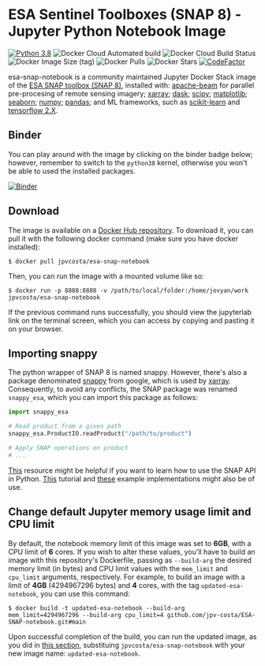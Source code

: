 # ESA Sentinel Toolboxes (SNAP 8) - Jupyter Python Notebook Image

[![Python 3.8](https://img.shields.io/badge/python-3.6-blue.svg)](https://www.python.org/downloads/release/python-3810/)
![Docker Cloud Automated build](https://img.shields.io/docker/cloud/automated/jpvcosta/esa-snap-notebook)
![Docker Cloud Build Status](https://img.shields.io/docker/cloud/build/jpvcosta/esa-snap-notebook)
![Docker Image Size (tag)](https://img.shields.io/docker/image-size/jpvcosta/esa-snap-notebook/latest)
![Docker Pulls](https://img.shields.io/docker/pulls/jpvcosta/esa-snap-notebook)
![Docker Stars](https://img.shields.io/docker/stars/jpvcosta/esa-snap-notebook)
[![CodeFactor](https://www.codefactor.io/repository/github/jpv-costa/esa-snap-notebook/badge)](https://www.codefactor.io/repository/github/jpv-costa/esa-snap-notebook)

esa-snap-notebook is a community maintained Jupyter Docker Stack image of the [ESA SNAP toolbox (SNAP 8)](http://step.esa.int/main/toolboxes/snap/), installed with: [apache-beam](https://beam.apache.org/) for parallel pre-procesing of remote sensing imagery; [xarray](http://xarray.pydata.org/en/stable/); [dask](https://dask.org/); [scipy](https://www.scipy.org/); [matplotlib](https://matplotlib.org/); [seaborn](https://seaborn.pydata.org/); [numpy](https://numpy.org/); [pandas](https://pandas.pydata.org/); and ML frameworks, such as [scikit-learn](https://scikit-learn.org/stable/) and [tensorflow 2.X](https://www.tensorflow.org/).

## Binder

You can play around with the image by clicking on the binder badge below; however, remember to switch to the `python38` kernel, otherwise you won't be able to used the installed packages.

[![Binder](https://mybinder.org/badge_logo.svg)](https://mybinder.org/v2/gh/jpv-costa/esa-snap-notebook/main)

## Download

The image is available on a [Docker Hub repository](https://hub.docker.com/repository/docker/jpvcosta/esa-snap-notebook). To download it, you can pull it with the following docker command (make sure you have docker installed):

```console
$ docker pull jpvcosta/esa-snap-notebook
```

Then, you can run the image with a mounted volume like so:

```console
$ docker run -p 8888:8888 -v /path/to/local/folder:/home/jovyan/work jpvcosta/esa-snap-notebook
```

If the previous command runs successfully, you should view the jupyterlab link on the terminal screen, which you can access by copying and pasting it on your browser.

## Importing snappy

The python wrapper of SNAP 8 is named snappy. However, there's also a package denominated [snappy](https://pypi.org/project/python-snappy/) from google, which is used by [xarray](https://pypi.org/project/xarray/). Consequently, to avoid any conflicts, the SNAP package was renamed `snappy_esa`, which you can import this package as follows:

```python
import snappy_esa

# Read product from a given path
snappy_esa.ProductIO.readProduct("/path/to/product")

# Apply SNAP operations on product
# ...
```

[This](https://senbox.atlassian.net/wiki/spaces/SNAP/pages/19300362/How+to+use+the+SNAP+API+from+Python) resource might be helpful if you want to learn how to use the SNAP API in Python. [This](https://github.com/techforspace/sentinel) tutorial and [these](https://github.com/senbox-org/snap-engine/tree/master/snap-python/src/main/resources/snappy/examples) example implementations might also be of use.

## Change default Jupyter memory usage limit and CPU limit

By default, the notebook memory limit of this image was set to **6GB**, with a CPU limit of **6** cores. If you wish to alter these values, you'll have to build an image with this repository's Dockerfile, passing as `--build-arg` the desired memory limit (in bytes) and CPU limit values with the `mem_limit` and `cpu_limit` arguments, respectively. For example, to build an image with a limit of **4GB** (4294967296 bytes) and **4** cores, with the tag `updated-esa-notebook`, you can use this command:

```console
$ docker build -t updated-esa-notebook --build-arg mem_limit=4294967296 --build-arg cpu_limit=4 github.com/jpv-costa/ESA-SNAP-notebook.git#main
```

Upon successful completion of the build, you can run the updated image, as you did in [this section](#Download), substituing `jpvcosta/esa-snap-notebook` with your new image name: `updated-esa-notebook`.
